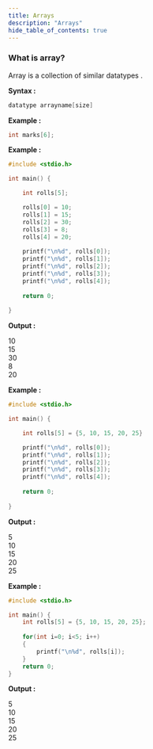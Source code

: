 ```yaml
---
title: Arrays
description: "Arrays"
hide_table_of_contents: true
---
```


### What is array?

Array is a collection of similar datatypes .    
        
**Syntax :**

```c
datatype arrayname[size]
```

**Example :**

```c
int marks[6];
```

**Example :**

```c
#include <stdio.h>

int main() {

    int rolls[5];

    rolls[0] = 10;
    rolls[1] = 15;
    rolls[2] = 30;
    rolls[3] = 8;
    rolls[4] = 20;
     
    printf("\n%d", rolls[0]);
    printf("\n%d", rolls[1]);
    printf("\n%d", rolls[2]);
    printf("\n%d", rolls[3]);
    printf("\n%d", rolls[4]);
    
    return 0;
    
}
```

**Output :**

10  
15  
30  
8  
20


**Example :**

```c
#include <stdio.h>

int main() {

    int rolls[5] = {5, 10, 15, 20, 25}

    printf("\n%d", rolls[0]);
    printf("\n%d", rolls[1]);
    printf("\n%d", rolls[2]);
    printf("\n%d", rolls[3]);
    printf("\n%d", rolls[4]);
    
    return 0;
    
}
```

**Output :**

5  
10   
15    
20    
25


**Example :**

```c
#include <stdio.h>

int main() {
    int rolls[5] = {5, 10, 15, 20, 25};
    
    for(int i=0; i<5; i++)
    {
        printf("\n%d", rolls[i]);
    }
    return 0;
}
```

**Output :**

5  
10  
15  
20  
25